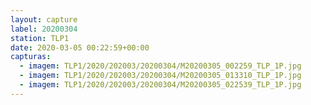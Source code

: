 ```yaml
---
layout: capture
label: 20200304
station: TLP1
date: 2020-03-05 00:22:59+00:00
capturas:
  - imagem: TLP1/2020/202003/20200304/M20200305_002259_TLP_1P.jpg
  - imagem: TLP1/2020/202003/20200304/M20200305_013310_TLP_1P.jpg
  - imagem: TLP1/2020/202003/20200304/M20200305_022539_TLP_1P.jpg
---
```


